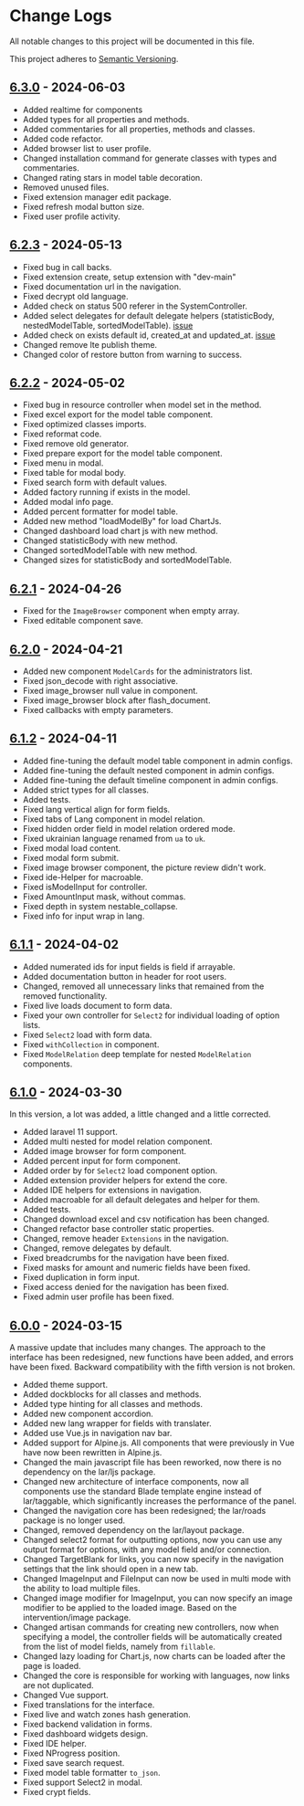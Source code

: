 # Change Logs

All notable changes to this project will be documented in this file.

This project adheres to [Semantic Versioning](http://semver.org/).

## [6.3.0](https://github.com/bfg-s/admin/compare/6.2.3...6.3.0) - 2024-06-03

* Added realtime for components
* Added types for all properties and methods.
* Added commentaries for all properties, methods and classes.
* Added code refactor.
* Added browser list to user profile.
* Changed installation command for generate classes with types and commentaries.
* Changed rating stars in model table decoration.
* Removed unused files.
* Fixed extension manager edit package.
* Fixed refresh modal button size.
* Fixed user profile activity.

## [6.2.3](https://github.com/bfg-s/admin/compare/6.2.2...6.2.3) - 2024-05-13

* Fixed bug in call backs.
* Fixed extension create, setup extension with "dev-main"
* Fixed documentation url in the navigation.
* Fixed decrypt old language.
* Added check on status 500 referer in the SystemController.
* Added select delegates for default delegate helpers (statisticBody, nestedModelTable, sortedModelTable). [issue](https://github.com/bfg-s/admin/issues/1)
* Added check on exists default id, created_at and updated_at. [issue](https://github.com/bfg-s/admin/issues/1)
* Changed remove lte publish theme.
* Changed color of restore button from warning to success.

## [6.2.2](https://github.com/bfg-s/admin/compare/6.2.1...6.2.2) - 2024-05-02

* Fixed bug in resource controller when model set in the method.
* Fixed excel export for the model table component.
* Fixed optimized classes imports.
* Fixed reformat code.
* Fixed remove old generator.
* Fixed prepare export for the model table component.
* Fixed menu in modal.
* Fixed table for modal body.
* Fixed search form with default values.
* Added factory running if exists in the model.
* Added modal info page.
* Added percent formatter for model table. 
* Added new method "loadModelBy" for load ChartJs.
* Changed dashboard load chart js with new method.
* Changed statisticBody with new method.
* Changed sortedModelTable with new method.
* Changed sizes for statisticBody and sortedModelTable.

## [6.2.1](https://github.com/bfg-s/admin/compare/6.2.0...6.2.1) - 2024-04-26

* Fixed for the `ImageBrowser` component when empty array.
* Fixed editable component save.

## [6.2.0](https://github.com/bfg-s/admin/compare/6.1.2...6.2.0) - 2024-04-21

* Added new component `ModelCards` for the administrators list.
* Fixed json_decode with right associative.
* Fixed image_browser null value in component.
* Fixed image_browser block after flash_document.
* Fixed callbacks with empty parameters.

## [6.1.2](https://github.com/bfg-s/admin/compare/6.1.1...6.1.2) - 2024-04-11

* Added fine-tuning the default model table component in admin configs.
* Added fine-tuning the default nested component in admin configs.
* Added fine-tuning the default timeline component in admin configs.
* Added strict types for all classes.
* Added tests.
* Fixed lang vertical align for form fields.
* Fixed tabs of Lang component in model relation.
* Fixed hidden order field in model relation ordered mode.
* Fixed ukrainian language renamed from `ua` to `uk`.
* Fixed modal load content.
* Fixed modal form submit.
* Fixed image browser component, the picture review didn't work.
* Fixed ide-Helper for macroable.
* Fixed isModelInput for controller.
* Fixed AmountInput mask, without commas.
* Fixed depth in system nestable_collapse. 
* Fixed info for input wrap in lang.

## [6.1.1](https://github.com/bfg-s/admin/compare/6.1.0...6.1.1) - 2024-04-02

* Added numerated ids for input fields is field if arrayable.
* Added documentation button in header for root users.
* Changed, removed all unnecessary links that remained from the removed functionality.
* Fixed live loads document to form data.
* Fixed your own controller for `Select2` for individual loading of option lists.
* Fixed `Select2` load with form data.
* Fixed `withCollection` in component.
* Fixed `ModelRelation` deep template for nested `ModelRelation` components.

## [6.1.0](https://github.com/bfg-s/admin/compare/6.0.0...6.1.0) - 2024-03-30

In this version, a lot was added, a little changed and a little corrected.

* Added laravel 11 support.
* Added multi nested for model relation component.
* Added image browser for form component.
* Added percent input for form component.
* Added order by for `Select2` load component option.
* Added extension provider helpers for extend the core.
* Added IDE helpers for extensions in navigation.
* Added macroable for all default delegates and helper for them.
* Added tests.
* Changed download excel and csv notification has been changed.
* Changed refactor base controller static properties.
* Changed, remove header `Extensions` in the navigation.
* Changed, remove delegates by default.
* Fixed breadcrumbs for the navigation have been fixed.
* Fixed masks for amount and numeric fields have been fixed.
* Fixed duplication in form input.
* Fixed access denied for the navigation has been fixed.
* Fixed admin user profile has been fixed.

## [6.0.0](https://github.com/bfg-s/admin/compare/5.5.7...6.0.0) - 2024-03-15

A massive update that includes many changes. 
The approach to the interface has been redesigned, new functions have been added, and errors have been fixed.
Backward compatibility with the fifth version is not broken.

* Added theme support.
* Added dockblocks for all classes and methods.
* Added type hinting for all classes and methods.
* Added new component accordion.
* Added new lang wrapper for fields with translater.
* Added use Vue.js in navigation nav bar.
* Added support for Alpine.js. All components that were previously in Vue have now been rewritten in Alpine.js. 
* Changed the main javascript file has been reworked, now there is no dependency on the lar/ljs package.
* Changed new architecture of interface components, now all components use the standard Blade template engine instead of lar/taggable, which significantly increases the performance of the panel.
* Changed the navigation core has been redesigned; the lar/roads package is no longer used.
* Changed, removed dependency on the lar/layout package.
* Changed select2 format for outputting options, now you can use any output format for options, with any model field and/or connection.
* Changed TargetBlank for links, you can now specify in the navigation settings that the link should open in a new tab.
* Changed ImageInput and FileInput can now be used in multi mode with the ability to load multiple files.
* Changed image modifier for ImageInput, you can now specify an image modifier to be applied to the loaded image. Based on the intervention/image package.
* Changed artisan commands for creating new controllers, now when specifying a model, the controller fields will be automatically created from the list of model fields, namely from `fillable`.
* Changed lazy loading for Chart.js, now charts can be loaded after the page is loaded.
* Changed the core is responsible for working with languages, now links are not duplicated.
* Changed Vue support.
* Fixed translations for the interface.
* Fixed live and watch zones hash generation.
* Fixed backend validation in forms.
* Fixed dashboard widgets design.
* Fixed IDE helper.
* Fixed NProgress position.
* Fixed save search request.
* Fixed model table formatter `to_json`.
* Fixed support Select2 in modal.
* Fixed crypt fields.
